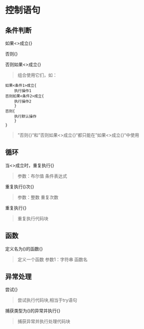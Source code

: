 # 控制语句

## 条件判断

如果<>成立{}

否则{}

否则如果<>成立{}
> 组合使用它们，如：

```Jim
如果<条件1>成立{
    执行操作1
否则如果<条件2>成立{
    执行操作2
    }
否则{
    执行默认操作
    }
}
```

> ”否则{}“和”否则如果<>成立{}“都只能在”如果<>成立{}“中使用

## 循环

当<>成立时，重复执行{}
> 参数：布尔值 条件表达式

重复执行()次{}
> 参数：整数 重复次数

重复执行{}
> 重复执行代码块

## 函数

定义名为()的函数{}
> 定义一个函数
> 参数1：字符串 函数名

## 异常处理

尝试{}
> 尝试执行代码块,相当于try语句

捕获类型为()的异常并执行{}
> 捕获异常并执行处理代码块